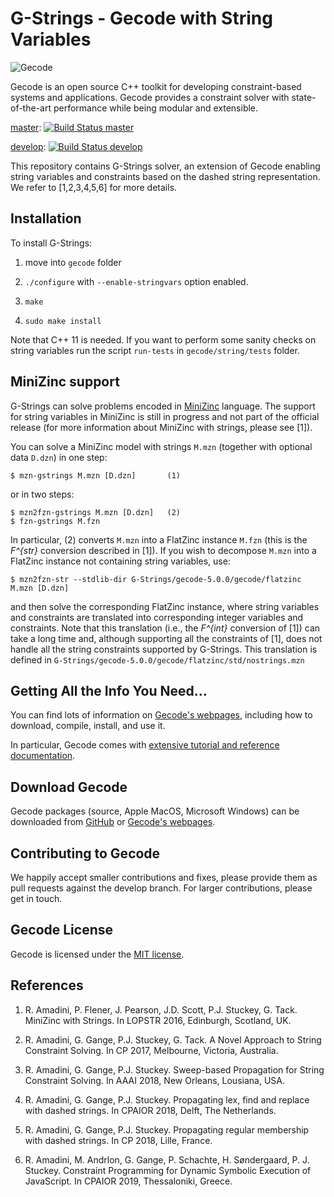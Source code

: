 # G-Strings - Gecode with String Variables

![Gecode](images/gecode-logo-100.png "Gecode")

Gecode is an open source C++ toolkit for developing
constraint-based systems and applications. Gecode provides a
constraint solver with state-of-the-art performance while being
modular and extensible.

[master](https://github.com/Gecode/gecode/tree/master): 
[![Build Status master](https://api.travis-ci.org/Gecode/gecode.svg?branch=master)](https://travis-ci.org/Gecode/gecode)

[develop](https://github.com/Gecode/gecode/tree/develop): 
[![Build Status develop](https://api.travis-ci.org/Gecode/gecode.svg?branch=develop)](https://travis-ci.org/Gecode/gecode)


This repository contains G-Strings solver, an extension of Gecode enabling 
string variables and constraints based on the dashed string representation.
We refer to [1,2,3,4,5,6] for more details.

## Installation

To install G-Strings:

1. move into ```gecode``` folder

2. ```./configure``` with ```--enable-stringvars``` option enabled.

3. ```make```

4. ```sudo make install```

Note that C++ 11 is needed. If you want to perform some sanity checks on string 
variables run the script ```run-tests``` in ```gecode/string/tests``` folder.

## MiniZinc support

G-Strings can solve problems encoded in [MiniZinc](http://www.minizinc.org/) 
language. The support for string variables in MiniZinc is still in progress and 
not part of the official release (for more information about MiniZinc with 
strings, please see [1]).

You can solve a MiniZinc model with strings ```M.mzn``` (together with optional 
data ```D.dzn```) in one step:

    $ mzn-gstrings M.mzn [D.dzn]       (1)
   
or in two steps:
   
    $ mzn2fzn-gstrings M.mzn [D.dzn]   (2)
    $ fzn-gstrings M.fzn              

In particular, (2) converts ```M.mzn``` into a FlatZinc instance ```M.fzn``` 
(this is the _F^{str}_ conversion described in [1]). If you wish to decompose 
```M.mzn``` into a FlatZinc instance not containing string variables, use:

    $ mzn2fzn-str --stdlib-dir G-Strings/gecode-5.0.0/gecode/flatzinc M.mzn [D.dzn]
  
and then solve the corresponding FlatZinc instance, where string variables and 
constraints are translated into corresponding integer variables and constraints.
Note that this translation (i.e., the _F^{int}_ conversion of [1]) can take a 
long time and, although supporting all the constraints of [1], does not handle 
all the string constraints supported by G-Strings. This translation is defined 
in ```G-Strings/gecode-5.0.0/gecode/flatzinc/std/nostrings.mzn```

## Getting All the Info You Need...

You can find lots of information on
[Gecode's webpages](https://gecode.github.io),
including how to download, compile, install, and use it. 

In particular,
Gecode comes with
[extensive tutorial and reference documentation](https://gecode.github.io/documentation.html).

## Download Gecode

Gecode packages (source, Apple MacOS, Microsoft Windows) can be downloaded from
[GitHub](https://github.com/Gecode/gecode/releases)
or
[Gecode's webpages](https://gecode.github.io/download.html).

## Contributing to Gecode

We happily accept smaller contributions and fixes, please provide them as pull requests against the develop branch. For larger contributions, please get in touch.

## Gecode License

Gecode is licensed under the
[MIT license](https://github.com/Gecode/gecode/blob/master/LICENSE).

## References

1. R. Amadini, P. Flener, J. Pearson, J.D. Scott, P.J. Stuckey, G. Tack.
   MiniZinc with Strings. In LOPSTR 2016, Edinburgh, Scotland, UK.

2. R. Amadini, G. Gange, P.J. Stuckey, G. Tack. A Novel Approach to String 
   Constraint Solving. In CP 2017, Melbourne, Victoria, Australia.

3. R. Amadini, G. Gange, P.J. Stuckey. Sweep-based Propagation for String 
   Constraint Solving. In AAAI 2018, New Orleans, Lousiana, USA.

4. R. Amadini, G. Gange, P.J. Stuckey. Propagating lex, find and replace with
   dashed strings. In CPAIOR 2018, Delft, The Netherlands.

5. R. Amadini, G. Gange, P.J. Stuckey. Propagating regular membership with 
   dashed strings. In CP 2018, Lille, France.
   
6. R. Amadini, M. Andrlon, G. Gange, P. Schachte, H. Søndergaard, P. J. Stuckey. 
   Constraint Programming for Dynamic Symbolic Execution of JavaScript. In 
   CPAIOR 2019, Thessaloniki, Greece.   
   
   

